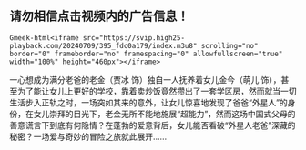 ## 请勿相信点击视频内的广告信息！

`Gmeek-html<iframe src="https://svip.high25-playback.com/20240709/395_fdc0a179/index.m3u8" scrolling="no" border="0" frameborder="no" framespacing="0" allowfullscreen="true" width="100%" height="460px"></iframe>`

一心想成为满分老爸的老金（贾冰 饰）独自一人抚养着女儿金今（萌儿 饰），甚至为了能让女儿上更好的学校，靠着卖炒饭竟然攒出了一套学区房，然而就当一切生活步入正轨之时，一场突如其来的意外，让女儿惊喜地发现了爸爸“外星人”的身份，在女儿崇拜的目光下，老金无所不能地施展“超能力”，然而这场中国式父母的善意谎言下到底有何隐情？在蓬勃的爱意背后，女儿能否看破“外星人老爸”深藏的秘密？一场爱与奇妙的冒险之旅就此展开……